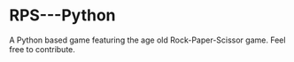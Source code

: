 # RPS---Python
A Python based game featuring the age old Rock-Paper-Scissor game. Feel free to contribute.
